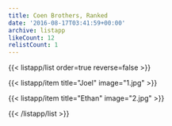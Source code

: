 ```yaml
---
title: Coen Brothers, Ranked
date: '2016-08-17T03:41:59+00:00'
archive: listapp
likeCount: 12
relistCount: 1
---
```


<!--more-->

{{< listapp/list order=true reverse=false >}}

   {{< listapp/item title="Joel"
      image="1.jpg" >}}

   {{< listapp/item title="Ethan"
      image="2.jpg" >}}

{{< /listapp/list >}}
